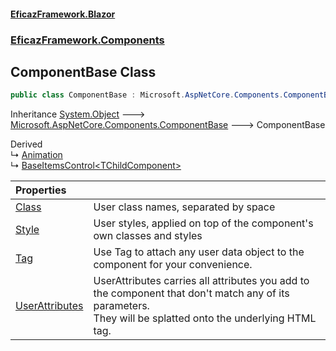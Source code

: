 #### [EficazFramework.Blazor](EficazFrameworkBlazor.md 'EficazFramework Blazor')
### [EficazFramework.Components](EficazFrameworkBlazor.md#EficazFramework_Components 'EficazFramework.Components')
## ComponentBase Class
```csharp
public class ComponentBase : Microsoft.AspNetCore.Components.ComponentBase
```

Inheritance [System.Object](https://docs.microsoft.com/en-us/dotnet/api/System.Object 'System.Object') &#129106; [Microsoft.AspNetCore.Components.ComponentBase](https://docs.microsoft.com/en-us/dotnet/api/Microsoft.AspNetCore.Components.ComponentBase 'Microsoft.AspNetCore.Components.ComponentBase') &#129106; ComponentBase  

Derived  
&#8627; [Animation](Animation.md 'EficazFramework.Components.Animation')  
&#8627; [BaseItemsControl&lt;TChildComponent&gt;](BaseItemsControl_TChildComponent_.md 'EficazFramework.Components.BaseItemsControl&lt;TChildComponent&gt;')  

| Properties | |
| :--- | :--- |
| [Class](ComponentBase_Class.md 'EficazFramework.Components.ComponentBase.Class') | User class names, separated by space<br/> |
| [Style](ComponentBase_Style.md 'EficazFramework.Components.ComponentBase.Style') | User styles, applied on top of the component's own classes and styles<br/> |
| [Tag](ComponentBase_Tag.md 'EficazFramework.Components.ComponentBase.Tag') | Use Tag to attach any user data object to the component for your convenience.<br/> |
| [UserAttributes](ComponentBase_UserAttributes.md 'EficazFramework.Components.ComponentBase.UserAttributes') | UserAttributes carries all attributes you add to the component that don't match any of its parameters.<br/>They will be splatted onto the underlying HTML tag.<br/> |

